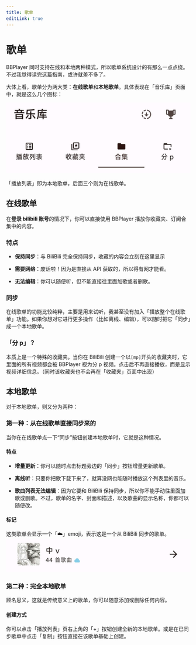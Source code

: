 ```yaml
---
title: 歌单
editLink: true
---
```


# 歌单

BBPlayer 同时支持在线和本地两种模式，所以歌单系统设计的有那么一点点绕。不过我觉得读完这篇指南，或许就差不多了。

大体上看，歌单分为两大类：**在线歌单**和**本地歌单**。具体表现在「音乐库」页面中，就是这么几个图标：

![音乐库 tab](./attachments/library_header.jpg)

「播放列表」即为本地歌单，后面三个则为在线歌单。

## 在线歌单

在**登录 bilibili 账号**的情况下，你可以直接使用 BBPlayer 播放你收藏夹、订阅合集中的内容。

### 特点

- **保持同步**：与 BiliBili 完全保持同步，收藏的内容会立刻在这里显示

- **需要网络**：废话啦！因为是直接从 API 获取的，所以得有网才能看。

- **无法编辑**：你可以随便听，但不能直接往里面加歌或者删歌。

### 同步

在线歌单的功能比较纯粹，主要是用来试听，我甚至没有加入「播放整个在线歌单」功能。如果你想对它进行更多操作（比如离线、编辑），可以随时把它「同步」成一个本地歌单。

### 「分 p」？

本质上是一个特殊的收藏夹。当你在 BiliBili 创建一个以`[mp]`开头的收藏夹时，它里面的所有视频都会被 BBPlayer 视为分 p 视频。点击后不再直接播放，而是显示视频详细信息。（同时该收藏夹也不会再在「收藏夹」页面中出现）

## 本地歌单

对于本地歌单，则又分为两种：

### 第一种：从在线歌单直接同步来的

当你在在线歌单点一下“同步”按钮创建本地歌单时，它就是这种情况。

#### 特点

- **增量更新**：你可以随时点击标题旁边的「同步」按钮增量更新歌单。

- **离线听**：只要你把歌下载下来了，就算没网也能随时播放这个列表里的音乐。

- **歌曲列表无法编辑**：因为它要和 BiliBili 保持同步，所以你不能手动往里面加歌或删歌。不过，歌单的名字、封面和描述，以及歌曲的显示名称，你都可以随便改。

#### 标记

这类歌单会显示一个「:cloud:」emoji，表示这是一个从 BiliBili 同步的歌单。
![标记](./attachments/synced_playlist.jpg)

### 第二种：完全本地歌单

顾名思义，这就是传统意义上的歌单，你可以随意添加或删除任何内容。

#### 创建方式

你可以点击「播放列表」页右上角的「+」按钮创建全新的本地歌单。或是在已同步歌单中点击「复制」按钮直接在该歌单基础上创建。
